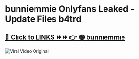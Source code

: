 
 # bunniemmie Onlyfans Leaked - Update Files b4trd

## <h2><a href="https://clipsfans.com/bunniemmie&ref=git">🔗 Click to LINKS ⏩⏩ 👉 🟢 bunniemmie </a></h2>

<a href="https://clipsfans.com/bunniemmie&ref=git" rel="nofollow" data-target="animated-image.originalLink"><img src="https://i.ibb.co.com/xMMVF88/686577567.gif" alt="Viral Video Original" style="max-width: 100%; display: inline-block;" data-target="animated-image.originalImage"></a>

